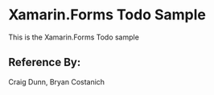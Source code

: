 
Xamarin.Forms Todo Sample
==========================================================
  
This is the Xamarin.Forms Todo sample

Reference By:
-------

Craig Dunn, Bryan Costanich
